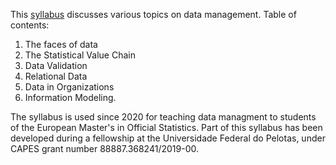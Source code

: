 
This [syllabus](2021_datamanagement.pdf) discusses various topics on data
management. Table of contents:

1. The faces of data
2. The Statistical Value Chain
3. Data Validation
4. Relational Data
5. Data in Organizations
6. Information Modeling.

The syllabus is used since 2020 for teaching data managment to students of the
European Master's in Official Statistics. Part of this syllabus has been
developed during a fellowship at the Universidade Federal do Pelotas,
under CAPES grant number 88887.368241/2019-00.



